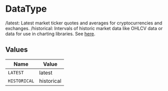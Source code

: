 # DataType

/latest: Latest market ticker quotes and averages for cryptocurrencies and exchanges. /historical: Intervals of historic market data like OHLCV data or data for use in charting libraries. See <a href="https://coinmarketcap.com/api/documentation/v1/#section/Endpoint-Overview">here</a>.


## Values

| Name         | Value        |
| ------------ | ------------ |
| `LATEST`     | latest       |
| `HISTORICAL` | historical   |